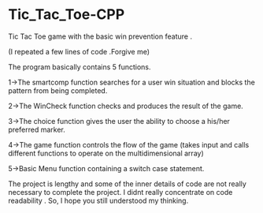 # Tic_Tac_Toe-CPP
Tic Tac Toe game with the basic win prevention feature .

(I repeated a few lines of code .Forgive me)

The program basically contains 5 functions.

1->The smartcomp function searches for a user win situation and blocks the pattern
from being completed.

2->The WinCheck function checks and produces the result of the game.

3->The choice function gives the user the ability to choose a his/her preferred marker.

4->The game function controls the flow of the game (takes input and calls different functions 
to operate on the multidimensional array) 

5->Basic Menu function containing a switch case statement.

The project is lengthy and some of the inner details of code are not really necessary to complete the project.
I didnt really concentrate on code readability . So, I hope you still understood my thinking.
